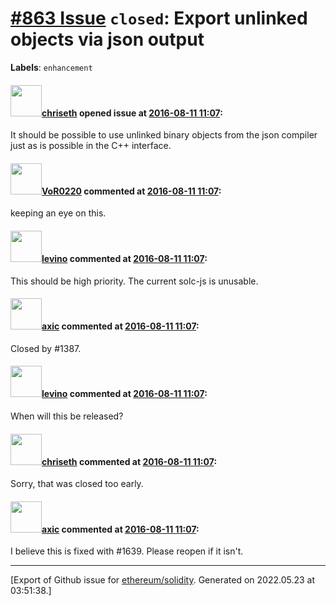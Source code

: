 # [\#863 Issue](https://github.com/ethereum/solidity/issues/863) `closed`: Export unlinked objects via json output
**Labels**: `enhancement`


#### <img src="https://avatars.githubusercontent.com/u/9073706?v=4" width="50">[chriseth](https://github.com/chriseth) opened issue at [2016-08-11 11:07](https://github.com/ethereum/solidity/issues/863):

It should be possible to use unlinked binary objects from the json compiler just as is possible in the C++ interface.


#### <img src="https://avatars.githubusercontent.com/u/7756785?u=2893ea91743ac89ee3846d1f5c7209720e834129&v=4" width="50">[VoR0220](https://github.com/VoR0220) commented at [2016-08-11 11:07](https://github.com/ethereum/solidity/issues/863#issuecomment-239233734):

keeping an eye on this.

#### <img src="https://avatars.githubusercontent.com/u/1150767?v=4" width="50">[levino](https://github.com/levino) commented at [2016-08-11 11:07](https://github.com/ethereum/solidity/issues/863#issuecomment-250443567):

This should be high priority. The current solc-js is unusable.

#### <img src="https://avatars.githubusercontent.com/u/20340?v=4" width="50">[axic](https://github.com/axic) commented at [2016-08-11 11:07](https://github.com/ethereum/solidity/issues/863#issuecomment-278669784):

Closed by #1387.

#### <img src="https://avatars.githubusercontent.com/u/1150767?v=4" width="50">[levino](https://github.com/levino) commented at [2016-08-11 11:07](https://github.com/ethereum/solidity/issues/863#issuecomment-278671151):

When will this be released?

#### <img src="https://avatars.githubusercontent.com/u/9073706?v=4" width="50">[chriseth](https://github.com/chriseth) commented at [2016-08-11 11:07](https://github.com/ethereum/solidity/issues/863#issuecomment-278673297):

Sorry, that was closed too early.

#### <img src="https://avatars.githubusercontent.com/u/20340?v=4" width="50">[axic](https://github.com/axic) commented at [2016-08-11 11:07](https://github.com/ethereum/solidity/issues/863#issuecomment-296154160):

I believe this is fixed with #1639. Please reopen if it isn't.


-------------------------------------------------------------------------------



[Export of Github issue for [ethereum/solidity](https://github.com/ethereum/solidity). Generated on 2022.05.23 at 03:51:38.]
